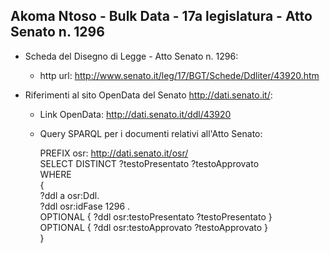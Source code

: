 ## Akoma Ntoso - Bulk Data - 17a legislatura - Atto Senato n. 1296 ##

* Scheda del Disegno di Legge - Atto Senato n. 1296:
	* http url: http://www.senato.it/leg/17/BGT/Schede/Ddliter/43920.htm

* Riferimenti al sito OpenData del Senato http://dati.senato.it/:
	* Link OpenData: http://dati.senato.it/ddl/43920
	* Query SPARQL per i documenti relativi all'Atto Senato:

        PREFIX osr: <http://dati.senato.it/osr/>  
		SELECT DISTINCT ?testoPresentato ?testoApprovato  
		WHERE  
		{  
		    ?ddl a osr:Ddl.  
		    ?ddl osr:idFase 1296 .  
		    OPTIONAL { ?ddl osr:testoPresentato ?testoPresentato }  
		    OPTIONAL { ?ddl osr:testoApprovato ?testoApprovato }  
		}
		